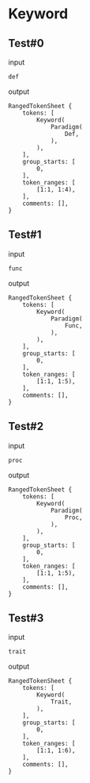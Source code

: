 # Keyword

## Test#0

input

```husky
def
```

output

```husky
RangedTokenSheet {
    tokens: [
        Keyword(
            Paradigm(
                Def,
            ),
        ),
    ],
    group_starts: [
        0,
    ],
    token_ranges: [
        [1:1, 1:4),
    ],
    comments: [],
}
```

## Test#1

input

```husky
func
```

output

```husky
RangedTokenSheet {
    tokens: [
        Keyword(
            Paradigm(
                Func,
            ),
        ),
    ],
    group_starts: [
        0,
    ],
    token_ranges: [
        [1:1, 1:5),
    ],
    comments: [],
}
```

## Test#2

input

```husky
proc
```

output

```husky
RangedTokenSheet {
    tokens: [
        Keyword(
            Paradigm(
                Proc,
            ),
        ),
    ],
    group_starts: [
        0,
    ],
    token_ranges: [
        [1:1, 1:5),
    ],
    comments: [],
}
```

## Test#3

input

```husky
trait
```

output

```husky
RangedTokenSheet {
    tokens: [
        Keyword(
            Trait,
        ),
    ],
    group_starts: [
        0,
    ],
    token_ranges: [
        [1:1, 1:6),
    ],
    comments: [],
}
```
